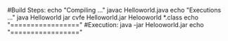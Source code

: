 #Build Steps:
echo "Compiling ..."
javac Helloworld.java
echo "Executions ..."
java Helloworld
jar cvfe Helloworld.jar Helooworld *.class
echo "================="
#Execution:
java -jar Helooworld.jar
echo "================="

